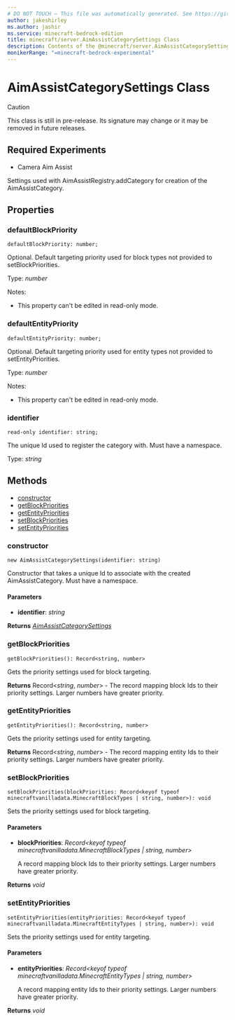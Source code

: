 ```yaml
---
# DO NOT TOUCH — This file was automatically generated. See https://github.com/mojang/minecraftapidocsgenerator to modify descriptions, examples, etc.
author: jakeshirley
ms.author: jashir
ms.service: minecraft-bedrock-edition
title: minecraft/server.AimAssistCategorySettings Class
description: Contents of the @minecraft/server.AimAssistCategorySettings class.
monikerRange: "=minecraft-bedrock-experimental"
---
```

# AimAssistCategorySettings Class

> [!CAUTION]
> This class is still in pre-release.  Its signature may change or it may be removed in future releases.
 
## Required Experiments
- Camera Aim Assist


Settings used with AimAssistRegistry.addCategory for creation of the AimAssistCategory.

## Properties

### **defaultBlockPriority**
`defaultBlockPriority: number;`

Optional. Default targeting priority used for block types not provided to setBlockPriorities.

Type: *number*

Notes:
  - This property can't be edited in read-only mode.

### **defaultEntityPriority**
`defaultEntityPriority: number;`

Optional. Default targeting priority used for entity types not provided to setEntityPriorities.

Type: *number*

Notes:
  - This property can't be edited in read-only mode.

### **identifier**
`read-only identifier: string;`

The unique Id used to register the category with. Must have a namespace.

Type: *string*

## Methods
- [constructor](#constructor)
- [getBlockPriorities](#getblockpriorities)
- [getEntityPriorities](#getentitypriorities)
- [setBlockPriorities](#setblockpriorities)
- [setEntityPriorities](#setentitypriorities)

### **constructor**
`
new AimAssistCategorySettings(identifier: string)
`

Constructor that takes a unique Id to associate with the created AimAssistCategory. Must have a namespace.

#### **Parameters**
- **identifier**: *string*

**Returns** [*AimAssistCategorySettings*](AimAssistCategorySettings.md)

### **getBlockPriorities**
`
getBlockPriorities(): Record<string, number>
`

Gets the priority settings used for block targeting.

**Returns** Record<*string*, *number*> - The record mapping block Ids to their priority settings. Larger numbers have greater priority.

### **getEntityPriorities**
`
getEntityPriorities(): Record<string, number>
`

Gets the priority settings used for entity targeting.

**Returns** Record<*string*, *number*> - The record mapping entity Ids to their priority settings. Larger numbers have greater priority.

### **setBlockPriorities**
`
setBlockPriorities(blockPriorities: Record<keyof typeof minecraftvanilladata.MinecraftBlockTypes | string, number>): void
`

Sets the priority settings used for block targeting.

#### **Parameters**
- **blockPriorities**: *Record<keyof typeof minecraftvanilladata.MinecraftBlockTypes | string, number>*
  
  A record mapping block Ids to their priority settings. Larger numbers have greater priority.

**Returns** *void*

### **setEntityPriorities**
`
setEntityPriorities(entityPriorities: Record<keyof typeof minecraftvanilladata.MinecraftEntityTypes | string, number>): void
`

Sets the priority settings used for entity targeting.

#### **Parameters**
- **entityPriorities**: *Record<keyof typeof minecraftvanilladata.MinecraftEntityTypes | string, number>*
  
  A record mapping entity Ids to their priority settings. Larger numbers have greater priority.

**Returns** *void*
